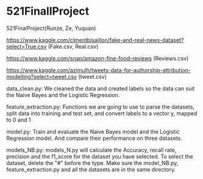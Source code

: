 # 521FinallProject
521FinalProject(Runze, Ze, Yuquan)

https://www.kaggle.com/clmentbisaillon/fake-and-real-news-dataset?select=True.csv
  (Fake.csv, Real.csv)

https://www.kaggle.com/snap/amazon-fine-food-reviews
  (Reviews.csv)

https://www.kaggle.com/azimulh/tweets-data-for-authorship-attribution-modelling?select=tweet.csv
  (tweet.csv)

data_clean.py: We cleaned the data and created labels so the data can suit the Naive Bayes and the Logistic Regression. 

feature_extraction.py: Functions we are going to use to parse the datasets, split data into training and test set, and convert labels to a vector y, mapped to 0 and 1

model.py: Train and evaluate the Naive Bayes model and the Logistic Regression model. And compare their performance on three datasets. 

models_NB.py: models_N.py will calculate the Accuracy, recall rate, precision and the f1_score for the dataset you have selected. To select the dataset, delete the "#" before the type. Make sure the model_NB.py, feature_extraction.py and all the datasets are in the same directory. 
